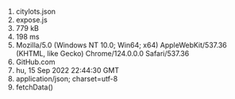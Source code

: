 1. citylots.json
2. expose.js
3. 779 kB
4. 198 ms
5. Mozilla/5.0 (Windows NT 10.0; Win64; x64) AppleWebKit/537.36 (KHTML, like Gecko) Chrome/124.0.0.0 Safari/537.36
6. GitHub.com
7. hu, 15 Sep 2022 22:44:30 GMT
8. application/json; charset=utf-8
9. fetchData()
